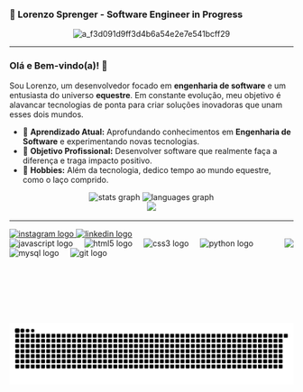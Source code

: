 <h3 align="left">🐴 Lorenzo Sprenger - Software Engineer in Progress</h3>
  

<div align="center">
  
  ![a_f3d091d9ff3d4b6a54e2e7e541bcff29](https://github.com/user-attachments/assets/6ce6da01-34fb-4c88-b4b1-668ab6e42ca0)

</div>

---

### Olá e Bem-vindo(a)! 👋

Sou Lorenzo, um desenvolvedor focado em **engenharia de software** e um entusiasta do universo **equestre**. Em constante evolução, meu objetivo é alavancar tecnologias de ponta para criar soluções inovadoras que unam esses dois mundos.

- 🌱 **Aprendizado Atual:** Aprofundando conhecimentos em **Engenharia de Software** e experimentando novas tecnologias.
- 🎯 **Objetivo Profissional:** Desenvolver software que realmente faça a diferença e traga impacto positivo.
- 🏇 **Hobbies:** Além da tecnologia, dedico tempo ao mundo equestre, como o laço comprido.
  
<div align="center">
  <img src="https://github-readme-stats.vercel.app/api?username=lorenzosprenger&hide_title=false&hide_rank=false&show_icons=true&include_all_commits=true&count_private=true&disable_animations=false&theme=dracula&locale=pt-br&hide_border=false" height="150" alt="stats graph"  />
  <img src="https://github-readme-stats.vercel.app/api/top-langs?username=lorenzosprenger&locale=pt-br&hide_title=false&layout=compact&card_width=320&langs_count=5&theme=dracula&hide_border=false" height="150" alt="languages graph"  />
</div>


<div align="center">
  <img src="https://profile-counter.glitch.me/lorenzosprenger/count.svg?"  />
</div>

---

<div align="left">
  <a href="https://www.instagram.com/lorenzovanlare/" target="_blank">
    <img src="https://img.shields.io/static/v1?message=Instagram&logo=instagram&label=&color=E4405F&logoColor=white&labelColor=&style=for-the-badge" height="35" alt="instagram logo"  />
  </a>
  <a href="https://www.linkedin.com/in/lorenzo-vanlare-sprenger-7a9667239/" target="_blank">
    <img src="https://img.shields.io/static/v1?message=LinkedIn&logo=linkedin&label=&color=0077B5&logoColor=white&labelColor=&style=for-the-badge" height="35" alt="linkedin logo"  />
  </a>
</div>



<img align="right" height="150" src="https://www.bing.com/th/id/OGC.ba6d7d37fa1e4ca966ac7328bf43b96c?pid=1.7&rurl=https%3a%2f%2fc.tenor.com%2fGfSX-u7VGM4AAAAC%2fcoding.gif&ehk=XUh71vSjZz%2fsXxuDfLUSaVp3Y9ccGvPU1CIZWqbh8PU%3d"  />
 


<div align="left">
  <img src="https://cdn.jsdelivr.net/gh/devicons/devicon/icons/javascript/javascript-original.svg" height="30" alt="javascript logo"  />
  <img width="12" />
  <img src="https://cdn.jsdelivr.net/gh/devicons/devicon/icons/html5/html5-original.svg" height="30" alt="html5 logo"  />
  <img width="12" />
  <img src="https://cdn.jsdelivr.net/gh/devicons/devicon/icons/css3/css3-original.svg" height="30" alt="css3 logo"  />
  <img width="12" />
  <img src="https://cdn.jsdelivr.net/gh/devicons/devicon/icons/python/python-original.svg" height="30" alt="python logo"  />
  <img width="12" />
  <img src="https://cdn.jsdelivr.net/gh/devicons/devicon/icons/mysql/mysql-original.svg" height="30" alt="mysql logo"  />
  <img width="12" />
  <img src="https://cdn.jsdelivr.net/gh/devicons/devicon/icons/git/git-original.svg" height="30" alt="git logo"  />
</div>


<br clear="both">

<img src="https://raw.githubusercontent.com/lorenzosprenger/lorenzosprenger/output/snake.svg" alt="Snake animation" />


